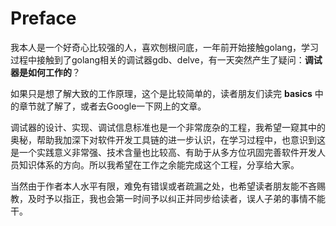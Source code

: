 # Preface

我本人是一个好奇心比较强的人，喜欢刨根问底，一年前开始接触golang，学习过程中接触到了golang相关的调试器gdb、delve，有一天突然产生了疑问：**调试器是如何工作的**？

如果只是想了解大致的工作原理，这个是比较简单的，读者朋友们读完 **basics** 中的章节就了解了，或者去Google一下网上的文章。

调试器的设计、实现、调试信息标准也是一个非常庞杂的工程，我希望一窥其中的奥秘，帮助我加深下对软件开发工具链的进一步认识，在学习过程中，也意识到这是一个实践意义非常强、技术含量也比较高、有助于从多方位巩固完善软件开发人员知识体系的方向。所以我希望在工作之余能完成这个工程，分享给大家。

当然由于作者本人水平有限，难免有错误或者疏漏之处，也希望读者朋友能不吝赐教，及时予以指正，我也会第一时间予以纠正并同步给读者，误人子弟的事情不能干。
